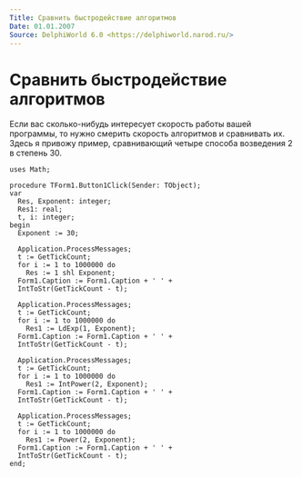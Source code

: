 ```yaml
---
Title: Сравнить быстродействие алгоритмов
Date: 01.01.2007
Source: DelphiWorld 6.0 <https://delphiworld.narod.ru/>
---
```



Сравнить быстродействие алгоритмов
==================================

Если вас сколько-нибудь интересует скорость работы вашей программы, то
нужно смерить скорость алгоритмов и сравнивать их. Здесь я привожу
пример, сравнивающий четыре способа возведения 2 в степень 30.

    uses Math;
     
    procedure TForm1.Button1Click(Sender: TObject);
    var
      Res, Exponent: integer;
      Res1: real;
      t, i: integer;
    begin
      Exponent := 30;
     
      Application.ProcessMessages;
      t := GetTickCount;
      for i := 1 to 1000000 do
        Res := 1 shl Exponent;
      Form1.Caption := Form1.Caption + ' ' +
      IntToStr(GetTickCount - t);
     
      Application.ProcessMessages;
      t := GetTickCount;
      for i := 1 to 1000000 do
        Res1 := LdExp(1, Exponent);
      Form1.Caption := Form1.Caption + ' ' +
      IntToStr(GetTickCount - t);
     
      Application.ProcessMessages;
      t := GetTickCount;
      for i := 1 to 1000000 do
        Res1 := IntPower(2, Exponent);
      Form1.Caption := Form1.Caption + ' ' +
      IntToStr(GetTickCount - t);
     
      Application.ProcessMessages;
      t := GetTickCount;
      for i := 1 to 1000000 do
        Res1 := Power(2, Exponent);
      Form1.Caption := Form1.Caption + ' ' +
      IntToStr(GetTickCount - t);
    end; 


